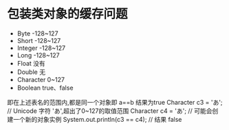 # 包装类对象的缓存问题
  - Byte         -128~127
  - Short        -128~127
  - Integer      -128~127
  - Long         -128~127
  - Float        没有
  - Double       无
  - Character    0~127
  - Boolean      true、false

  即在上述表名的范围内,都是同一个对象即 a==b 结果为true
  Character c3 = 'あ';  // Unicode 字符 'あ',超出了0~127的取值范围
  Character c4 = 'あ';  // 可能会创建一个新的对象实例
  System.out.println(c3 == c4);  // 结果 false